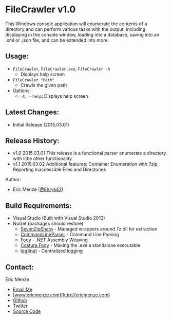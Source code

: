 FileCrawler v1.0
================

This Windows console application will enumerate the contents of a directory and can perform various tasks with the output, including displaying in the console window, loading into a database, saving into an .xml or .json file, and can be extended into more.

Usage:
---
 - ``FileCrawler``, ``FileCrawler.exe``, ``FileCrawler -h``
   - Displays help screen
 - ``FileCrawler "Path"``
   - Crawls the given path
 - Options:
   - ``-h``, ``--help``: Displays help screen

Latest Changes:
---
 - Initial Release (2015.03.01)

Release History:
---
 - v1.0 2015.03.01 This release is a functional parser enumerate a directory with little other functionality
 - v1.1 2015.03.02 Additional features: Container Enumeration with 7zip, Reporting Inaccessible Files and Directories

Author:
 - Eric Menze ([@Ehryk42](https://twitter.com/Ehryk42))

Build Requirements:
---
 - Visual Studio (Built with Visual Studio 2013)
 - NuGet (packages should restore)
   - [SevenZipSharp](https://www.nuget.org/packages/SevenZipSharp/) - Managed wrappers around 7z.dll for extraction
   - [CommandLineParser](https://www.nuget.org/packages/CommandLineParser/) - Command Line Parsing
   - [Fody](https://www.nuget.org/packages/Fody/) - .NET Assembly Weaving
   - [Costura.Fody](https://www.nuget.org/packages/Costura.Fody/) - Making the .exe a standalone executable
   - [log4net](https://www.nuget.org/packages/log4net/) - Centralized logging

Contact:
---
Eric Menze
 - [Email Me](mailto:rhaistlin+gh@gmail.com)
 - [www.ericmenze.com](http://ericmenze.com)
 - [Github](https://github.com/Ehryk)
 - [Twitter](https://twitter.com/Ehryk42)
 - [Source Code](https://github.com/Ehryk/sde2string)
